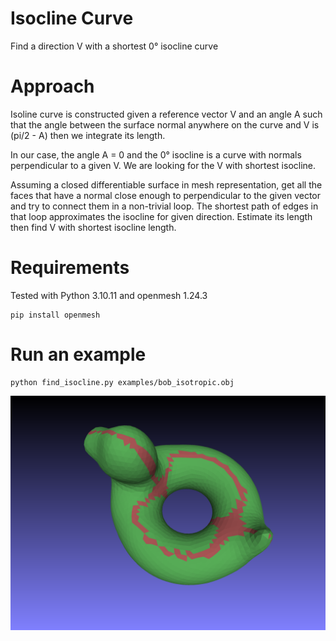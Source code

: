 # Isocline Curve

Find a direction V with a shortest 0° isocline curve

# Approach

Isoline curve is constructed given a reference vector V and an angle A such that
the angle between the surface normal anywhere on the curve and V is (pi/2 - A)
then we integrate its length.

In our case, the angle A = 0 and the 0° isocline is a curve with normals
perpendicular to a given V. We are looking for the V with shortest isocline.

Assuming a closed differentiable surface in mesh representation, get all the
faces that have a normal close enough to perpendicular to the given vector and
try to connect them in a non-trivial loop. The shortest path of edges in that
loop approximates the isocline for given direction. Estimate its length then
find V with shortest isocline length.

# Requirements

Tested with Python 3.10.11 and openmesh 1.24.3
```
pip install openmesh
```

# Run an example
```
python find_isocline.py examples/bob_isotropic.obj
```

![Bob isocline](examples/bob00.png)

